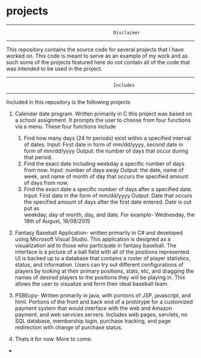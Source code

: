 # projects



*************************************************************************************************************
                                            Disclaimer
*************************************************************************************************************
This repository contains the source code for several projects that I have worked on. This code is meant to serve as an example of my work and as such some of the projects featured here do not contain all of the code that was intended to be used in the project. 



*************************************************************************************************************
                                            Includes
*************************************************************************************************************
Included in this repository is the following projects

1. Calendar date program. Written primarily in C this project was based on a school assignment. It prompts the user to choose from four functions via a menu. These four functions include
    1. Find how many days (24 hr periods) exist within a specified interval of dates.
        Input: First date in form of mm/dd/yyyy, second date in form of mm/dd/yyyy
        Output: the number of days that occur during that period.
    2. Find the exact date including weekday a specific number of days from now.
        Input: number of days away
        Output: the date, name of week, and name of month of day that occurs the specified amount of days from now.
    3. Find the exact date a specific number of days after a specified date.
        Input: First date in the form of mm/dd/yyyy
        Output: Date that occurs the specified amount of days after the first date entered. Date is out put as  
weekday, day of month, day, and date. For example- Wednesday, the 18th of August, 18/08/2015

2. Fantasy Baseball Application- written primarily in C# and developed using Microsoft Visual Studio. This     application is designed as a visualization aid to those who participate in fantasy baseball. The interface is a picture of a ball field with all of the positions represented. UI is backed up to a database that contains a roster of player statistics, status, and information. Users can try out different configurations of players by looking at their primary positions, stats, etc, and dragging the names of desired players to the positions they will be playing in. This allows the user to visualize and form their ideal baseball team.

3. P5BEcpy- Written primarily in java, with portions of JSP, javascript, and html. Portions of the front and back end of a prototype for a customized payment system that would interface with the web and Amazon payment, and web services servers. Includes web pages, servlets, no SQL database, membership login, purchase tracking, and page redirection with change of purchase status.

4. Thats it for now. More to come.


*
